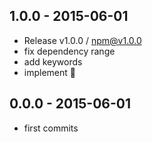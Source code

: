 

## 1.0.0 - 2015-06-01
- Release v1.0.0 / npm@v1.0.0
- fix dependency range
- add keywords
- implement :star2:

## 0.0.0 - 2015-06-01
- first commits